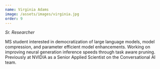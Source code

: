 ```yaml
---
name: Virginia Adams
image: /assets/images/virginia.jpg
order: 9
---
```

*Sr. Researcher*

MS student interested in democratization of large language models, model compression, and parameter efficient model enhancements. Working on improving neural generation inference speeds through task aware pruning. Previously at NVIDIA as a Senior Applied Scientist on the Conversational AI team.
